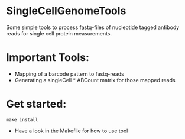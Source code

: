 # SingleCellGenomeTools
Some simple tools to process fastq-files of nucleotide tagged antibody reads for single cell protein measurements.

# Important Tools:
  - Mapping of a barcode pattern to fastq-reads
  - Generating a singleCell * ABCount matrix for those mapped reads
  
# Get started:

  `make install`
 - Have a look in the Makefile for how to use tool
